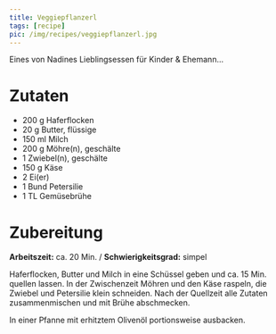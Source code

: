 ```yaml
---
title: Veggiepflanzerl
tags: [recipe]
pic: /img/recipes/veggiepflanzerl.jpg
---
```


Eines von Nadines Lieblingsessen für Kinder & Ehemann...

# Zutaten

- 200 g	Haferflocken
- 20 g	Butter, flüssige
- 150 ml	Milch
- 200 g	Möhre(n), geschälte
- 1 	Zwiebel(n), geschälte
- 150 g	Käse
- 2 	Ei(er)
- 1 Bund	Petersilie
- 1 TL	Gemüsebrühe

# Zubereitung

**Arbeitszeit:** ca. 20 Min. / **Schwierigkeitsgrad:** simpel

Haferflocken, Butter und Milch in eine Schüssel geben und ca. 15 Min. quellen lassen. In der Zwischenzeit Möhren und den Käse raspeln, die Zwiebel und Petersilie klein schneiden. 
Nach der Quellzeit alle Zutaten zusammenmischen und mit Brühe abschmecken.

In einer Pfanne mit erhitztem Olivenöl portionsweise ausbacken.
